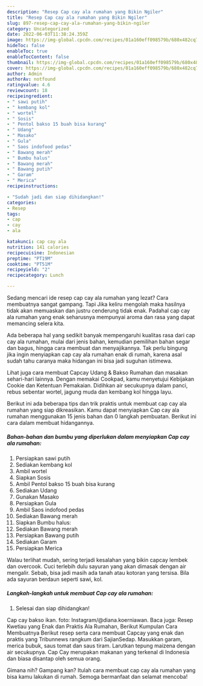 ```yaml
---
description: "Resep Cap cay ala rumahan yang Bikin Ngiler"
title: "Resep Cap cay ala rumahan yang Bikin Ngiler"
slug: 897-resep-cap-cay-ala-rumahan-yang-bikin-ngiler
category: Uncategorized
date: 2022-06-03T11:38:24.359Z
image: https://img-global.cpcdn.com/recipes/01a160eff098579b/680x482cq70/cap-cay-ala-rumahan-foto-resep-utama.jpg
hideToc: false
enableToc: true
enableTocContent: false
thumbnail: https://img-global.cpcdn.com/recipes/01a160eff098579b/680x482cq70/cap-cay-ala-rumahan-foto-resep-utama.jpg
cover: https://img-global.cpcdn.com/recipes/01a160eff098579b/680x482cq70/cap-cay-ala-rumahan-foto-resep-utama.jpg
author: Admin
authorAv: notfound
ratingvalue: 4.6
reviewcount: 18
recipeingredient:
- " sawi putih"
- " kembang kol"
- " wortel"
- " Sosis"
- " Pentol bakso 15 buah bisa kurang"
- " Udang"
- " Masako"
- " Gula"
- " Saos indofood pedas"
- " Bawang merah"
- " Bumbu halus"
- " Bawang merah"
- " Bawang putih"
- " Garam"
- " Merica"
recipeinstructions:

- "Sudah jadi dan siap dihidangkan!"
categories:
- Resep
tags:
- cap
- cay
- ala

katakunci: cap cay ala 
nutrition: 141 calories
recipecuisine: Indonesian
preptime: "PT19M"
cooktime: "PT51M"
recipeyield: "2"
recipecategory: Lunch

---
```



Sedang mencari ide resep cap cay ala rumahan yang lezat? Cara membuatnya sangat gampang. Tapi Jika keliru mengolah maka hasilnya tidak akan memuaskan dan justru cenderung tidak enak. Padahal cap cay ala rumahan yang enak seharusnya mempunyai aroma dan rasa yang dapat memancing selera kita.


Ada beberapa hal yang sedikit banyak mempengaruhi kualitas rasa dari cap cay ala rumahan, mulai dari jenis bahan, kemudian pemilihan bahan segar dan bagus, hingga cara membuat dan menyajikannya. Tak perlu bingung jika ingin menyiapkan cap cay ala rumahan enak di rumah, karena asal sudah tahu caranya maka hidangan ini bisa jadi suguhan istimewa.

Lihat juga cara membuat Capcay Udang &amp; Bakso Rumahan dan masakan sehari-hari lainnya. Dengan memakai Cookpad, kamu menyetujui Kebijakan Cookie dan Ketentuan Pemakaian. Didihkan air secukupnya dalam panci, rebus sebentar wortel, jagung muda dan kembang kol hingga layu.


Berikut ini ada beberapa tips dan trik praktis untuk membuat cap cay ala rumahan yang siap dikreasikan. Kamu dapat menyiapkan Cap cay ala rumahan menggunakan 15 jenis bahan dan 0 langkah pembuatan. Berikut ini cara dalam membuat hidangannya.

<!--inarticleads1-->

##### Bahan-bahan dan bumbu yang diperlukan dalam menyiapkan Cap cay ala rumahan:

1. Persiapkan  sawi putih
1. Sediakan  kembang kol
1. Ambil  wortel
1. Siapkan  Sosis
1. Ambil  Pentol bakso 15 buah bisa kurang
1. Sediakan  Udang
1. Gunakan  Masako
1. Persiapkan  Gula
1. Ambil  Saos indofood pedas
1. Sediakan  Bawang merah
1. Siapkan  Bumbu halus:
1. Sediakan  Bawang merah
1. Persiapkan  Bawang putih
1. Sediakan  Garam
1. Persiapkan  Merica


Walau terlihat mudah, sering terjadi kesalahan yang bikin capcay lembek dan overcook. Cuci terlebih dulu sayuran yang akan dimasak dengan air mengalir. Sebab, bisa jadi masih ada tanah atau kotoran yang tersisa. Bila ada sayuran berdaun seperti sawi, kol. 

<!--inarticleads2-->

##### Langkah-langkah untuk membuat Cap cay ala rumahan:


1. Selesai dan siap dihidangkan!

Cap cay bakso ikan. foto: Instagram/@diana.koerniawan. Baca juga: Resep Kwetiau yang Enak dan Praktis Ala Rumahan, Berikut Kumpulan Cara Membuatnya Berikut resep serta cara membuat Capcay yang enak dan praktis yang Tribunnews rangkum dari SajianSedap. Masukkan garam, merica bubuk, saus tomat dan saus tiram. Larutkan tepung maizena dengan air secukupnya. Cap Cay merupakan makanan yang terkenal di Indonesia dan biasa disantap oleh semua orang. 

Gimana nih? Gampang kan? Itulah cara membuat cap cay ala rumahan yang bisa kamu lakukan di rumah. Semoga bermanfaat dan selamat mencoba!
